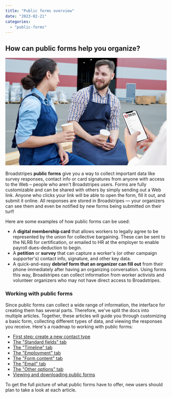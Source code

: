 ```yaml
---
title: "Public forms overview"
date: "2023-02-21"
categories: 
  - "public-forms"
---
```


## How can public forms help you organize?

![](images/Public-Forms-two-workers-coffee-break--1024x683.png)

Broadstripes **public forms** give you a way to collect important data like survey responses, contact info or card signatures from anyone with access to the Web – people who aren't Broadstripes users. Forms are fully customizable and can be shared with others by simply sending out a Web link. Anyone who clicks your link will be able to open the form, fill it out, and submit it online. All responses are stored in Broadstripes — your organizers can see them and even be notified by new forms being submitted on their turf!

Here are some examples of how public forms can be used:

- A **digital membership card** that allows workers to legally agree to be represented by the union for collective bargaining. These can be sent to the NLRB for certification, or emailed to HR at the employer to enable payroll dues-deduction to begin.
- A **petition** or **survey** that can capture a worker's (or other campaign supporter's) contact info, signature, and other key data.
- A quick-and-easy **debrief form that an organizer can fill out** from their phone immediately after having an organizing conversation. Using forms this way, Broadstripes can collect information from worker activists and volunteer organizers who may not have direct access to Broadstripes.

### Working with public forms

Since public forms can collect a wide range of information, the interface for creating them has several parts. Therefore, we've split the docs into multiple articles. Together, these articles will guide you through customizing a basic form, collecting different types of data, and viewing the responses you receive. Here's a roadmap to working with public forms:

- [First step: create a new contact type](https://help.broadstripes.com/help-articles/admin-tools/public-forms/first-step/)
- [The "Standard fields" tab](https://help.broadstripes.com/help-articles/admin-tools/public-forms/standard-fields-tab-in-public-form/)
- [The "Timeline" tab](https://help.broadstripes.com/help-articles/admin-tools/public-forms/timeline-tab/)
- [The "Employment" tab](https://help.broadstripes.com/help-articles/admin-tools/public-forms/employment-tab/)
- [The "Form content" tab](https://help.broadstripes.com/help-articles/admin-tools/public-forms/form-content-tab/)
- [The "Email" tab](https://help.broadstripes.com/help-articles/admin-tools/public-forms/email-tab/)
- [The "Other options" tab](https://help.broadstripes.com/help-articles/admin-tools/public-forms/other-options-tab/)
- [Viewing and downloading public forms](https://help.broadstripes.com/help-articles/admin-tools/public-forms/viewing-and-downloading-public-forms/)

To get the full picture of what public forms have to offer, new users should plan to take a look at each article.
